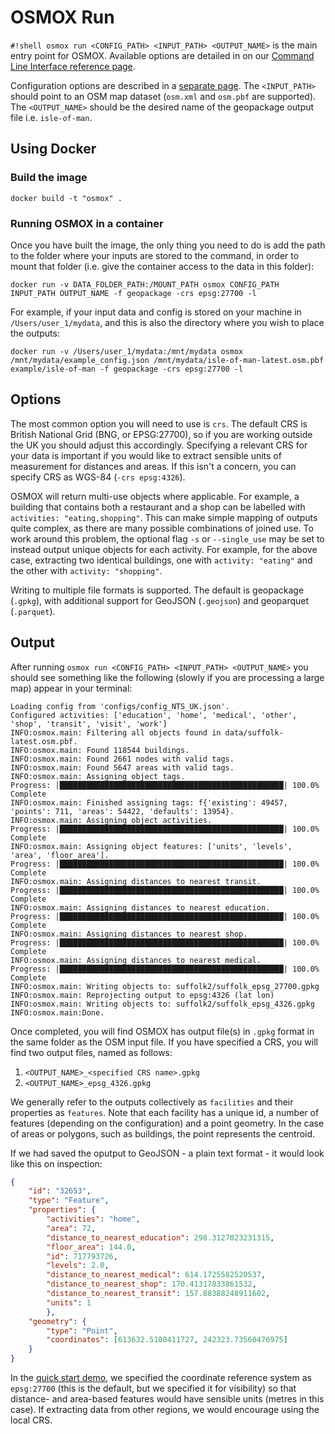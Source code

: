 
# OSMOX Run

`#!shell osmox run <CONFIG_PATH> <INPUT_PATH> <OUTPUT_NAME>` is the main entry point for OSMOX.
Available options are detailed in on our [Command Line Interface reference page](api/cli.md).

Configuration options are described in a [separate page](config.md).
The `<INPUT_PATH>` should point to an OSM map dataset (`osm.xml` and `osm.pbf` are supported).
The `<OUTPUT_NAME>` should be the desired name of the geopackage output file i.e. `isle-of-man`.

## Using Docker

### Build the image

```shell
docker build -t "osmox" .
```

### Running OSMOX in a container

Once you have built the image, the only thing you need to do is add the path to the folder where your inputs are stored to the command, in order to mount that folder (i.e. give the container access to the data in this folder):

```shell
docker run -v DATA_FOLDER_PATH:/MOUNT_PATH osmox CONFIG_PATH INPUT_PATH OUTPUT_NAME -f geopackage -crs epsg:27700 -l
```

For example, if your input data and config is stored on your machine in `/Users/user_1/mydata`, and this is also the directory where you wish to place the outputs:

```shell
docker run -v /Users/user_1/mydata:/mnt/mydata osmox /mnt/mydata/example_config.json /mnt/mydata/isle-of-man-latest.osm.pbf example/isle-of-man -f geopackage -crs epsg:27700 -l
```

## Options

The most common option you will need to use is `crs`.
The default CRS is British National Grid (BNG, or EPSG:27700), so if you are working outside the UK you should adjust this accordingly.
Specifying a relevant CRS for your data is important if you would like to extract sensible units of measurement for distances and areas.
If this isn't a concern, you can specify CRS as WGS-84 (`-crs epsg:4326`).

OSMOX will return multi-use objects where applicable.
For example, a building that contains both a restaurant and a shop can be labelled with `activities: "eating,shopping"`.
This can make simple mapping of outputs quite complex, as there are many possible combinations of joined use.
To work around this problem, the optional flag `-s` or `--single_use` may be set to instead output unique objects for each activity.
For example, for the above case, extracting two identical buildings, one with `activity: "eating"` and the other with `activity: "shopping"`.

Writing to multiple file formats is supported. The default is geopackage (`.gpkg`), with additional support for GeoJSON (`.geojson`) and geoparquet (`.parquet`).

## Output

After running `osmox run <CONFIG_PATH> <INPUT_PATH> <OUTPUT_NAME>` you should see something like the following (slowly if you are processing a large map) appear in your terminal:

```shell
Loading config from 'configs/config_NTS_UK.json'.
Configured activities: ['education', 'home', 'medical', 'other', 'shop', 'transit', 'visit', 'work']
INFO:osmox.main: Filtering all objects found in data/suffolk-latest.osm.pbf.
INFO:osmox.main: Found 118544 buildings.
INFO:osmox.main: Found 2661 nodes with valid tags.
INFO:osmox.main: Found 5647 areas with valid tags.
INFO:osmox.main: Assigning object tags.
Progress: |██████████████████████████████████████████████████| 100.0% Complete
INFO:osmox.main: Finished assigning tags: f{'existing': 49457, 'points': 711, 'areas': 54422, 'defaults': 13954}.
INFO:osmox.main: Assigning object activities.
Progress: |██████████████████████████████████████████████████| 100.0% Complete
INFO:osmox.main: Assigning object features: ['units', 'levels', 'area', 'floor_area'].
Progress: |██████████████████████████████████████████████████| 100.0% Complete
INFO:osmox.main: Assigning distances to nearest transit.
Progress: |██████████████████████████████████████████████████| 100.0% Complete
INFO:osmox.main: Assigning distances to nearest education.
Progress: |██████████████████████████████████████████████████| 100.0% Complete
INFO:osmox.main: Assigning distances to nearest shop.
Progress: |██████████████████████████████████████████████████| 100.0% Complete
INFO:osmox.main: Assigning distances to nearest medical.
Progress: |██████████████████████████████████████████████████| 100.0% Complete
INFO:osmox.main: Writing objects to: suffolk2/suffolk_epsg_27700.gpkg
INFO:osmox.main: Reprojecting output to epsg:4326 (lat lon)
INFO:osmox.main: Writing objects to: suffolk2/suffolk_epsg_4326.gpkg
INFO:osmox.main:Done.
```

Once completed, you will find OSMOX has output file(s) in `.gpkg` format in the same folder as the OSM input file.
If you have specified a CRS, you will find two output files, named as follows:

1. `<OUTPUT_NAME>_<specified CRS name>.gpkg`
2. `<OUTPUT_NAME>_epsg_4326.gpkg`

We generally refer to the outputs collectively as `facilities` and their properties as `features`.
Note that each facility has a unique id, a number of features (depending on the configuration) and a point geometry.
In the case of areas or polygons, such as buildings, the point represents the centroid.

If we had saved the oputput to GeoJSON - a plain text format - it would look like this on inspection:

```json
{
    "id": "32653",
    "type": "Feature",
    "properties": {
        "activities": "home",
        "area": 72,
        "distance_to_nearest_education": 298.3127023231315,
        "floor_area": 144.0,
        "id": 717793726,
        "levels": 2.0,
        "distance_to_nearest_medical": 614.1725582520537,
        "distance_to_nearest_shop": 170.41317833861532,
        "distance_to_nearest_transit": 157.88388248911602,
        "units": 1
        },
    "geometry": {
        "type": "Point",
        "coordinates": [613632.5100411727, 242323.73560476975]
    }
}
```

In the [quick start demo](quick_start.md), we specified the coordinate reference system as `epsg:27700` (this is the default, but we specified it for visibility) so that distance- and area-based features would have sensible units (metres in this case).
If extracting data from other regions, we would encourage using the local CRS.
